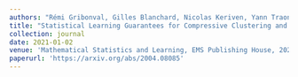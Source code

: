 ```yaml
---
authors: "Rémi Gribonval, Gilles Blanchard, Nicolas Keriven, Yann Traonmilin"
title: "Statistical Learning Guarantees for Compressive Clustering and Compressive Mixture Modeling"
collection: journal
date: 2021-01-02
venue: 'Mathematical Statistics and Learning, EMS Publishing House, 2021, 3 (2), pp.165-257.'
paperurl: 'https://arxiv.org/abs/2004.08085'
---
```

